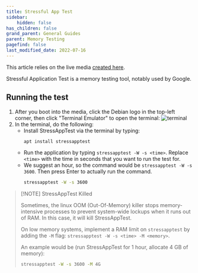 ```yaml
---
title: Stressful App Test
sidebar:
    hidden: false
has_children: false
grand_parent: General Guides
parent: Memory Testing
pagefind: false
last_modified_date: 2022-07-16
---
```


This article relies on the live media [created here](/live-sessions/linux-live-session).

Stressful Application Test is a memory testing tool, notably used by Google.

## Running the test
1. After you boot into the media, click the Debian logo in the top-left corner, then click "Terminal Emulator" to open the terminal:
![terminal](../../../../assets/stressapptest/terminal.webp)
2. In the terminal, do the following:
    - Install StressAppTest via the terminal by typing: 
        ```bash
        apt install stressapptest
        ```
    - Run the application by typing `stressapptest -W -s <time>`. Replace `<time>` with the time in seconds that you want to run the test for.
    - We suggest an hour, so the command would be `stressapptest -W -s 3600`. Then press Enter to actually run the command.
        ```bash
        stressapptest -W -s 3600
        ```

> [!NOTE] StressAppTest Killed
>
> Sometimes, the linux OOM (Out-Of-Memory) killer stops memory-intensive processes to prevent system-wide lockups when it runs out of RAM. In this case, it will kill StressAppTest.
>
> On low memory systems, implement a RAM limit on `stressapptest` by adding the `-M` flag: `stressapptest -W -s <time> -M <memory>`.
>
> An example would be (run StressAppTest for 1 hour, allocate 4 GB of memory):
> ```bash
> stressapptest -W -s 3600 -M 4G
> ```